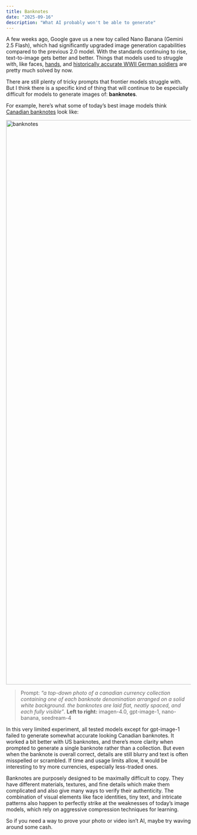 ```yaml
---
title: Banknotes
date: "2025-09-16"
description: "What AI probably won't be able to generate"
---
```


A few weeks ago, Google gave us a new toy called Nano Banana (Gemini 2.5 Flash), which had significantly upgraded image generation capabilities compared to the previous 2.0 model. With the standards continuing to rise, text-to-image gets better and better. Things that models used to struggle with, like faces, [hands](https://www.reddit.com/r/StableDiffusion/comments/12c44g7/why_ai_art_struggles_with_hands/), and [historically accurate WWII German soldiers](https://www.nytimes.com/2024/02/22/technology/google-gemini-german-uniforms.html) are pretty much solved by now.

There are still plenty of tricky prompts that frontier models struggle with. But I think there is a specific kind of thing that will continue to be especially difficult for models to generate images of: **banknotes**. 

For example, here’s what some of today’s best image models think [Canadian banknotes](https://en.wikipedia.org/wiki/Banknotes_of_the_Canadian_dollar) look like:

<img width="5632" height="1536" alt="banknotes" src="https://github.com/user-attachments/assets/32ca0453-9b5c-4e57-a367-5f0d614ba613" />

> Prompt: _“a top-down photo of a canadian currency collection containing one of each banknote denomination arranged on a solid white background. the banknotes are laid flat, neatly spaced, and each fully visible”_. **Left to right:** imagen-4.0, gpt-image-1, nano-banana, seedream-4

In this very limited experiment, all tested models except for gpt-image-1 failed to generate somewhat accurate looking Canadian banknotes. It worked a bit better with US banknotes, and there’s more clarity when prompted to generate a single banknote rather than a collection. But even when the banknote is overall correct, details are still blurry and text is often misspelled or scrambled. If time and usage limits allow, it would be interesting to try more currencies, especially less-traded ones.

Banknotes are purposely designed to be maximally difficult to copy. They have different materials, textures, and fine details which make them complicated and also give many ways to verify their authenticity. The combination of visual elements like face identities, tiny text, and intricate patterns also happen to perfectly strike at the weaknesses of today’s image models, which rely on aggressive compression techniques for learning.

So if you need a way to prove your photo or video isn’t AI, maybe try waving around some cash.
